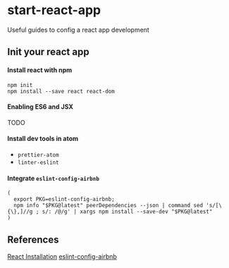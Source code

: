 # start-react-app
Useful guides to config a react app development

## Init your react app

#### Install react with npm
```
npm init
npm install --save react react-dom
```
#### Enabling ES6 and JSX

  TODO

#### Install dev tools in atom
* `prettier-atom`
* `linter-eslint`

#### Integrate `eslint-config-airbnb`
```
(
  export PKG=eslint-config-airbnb;
  npm info "$PKG@latest" peerDependencies --json | command sed 's/[\{\},]//g ; s/: /@/g' | xargs npm install --save-dev "$PKG@latest"
)
```

## References
[React Installation](https://reactjs.org/docs/installation.html#installing-react)
[eslint-config-airbnb](https://www.npmjs.com/package/eslint-config-airbnb)
